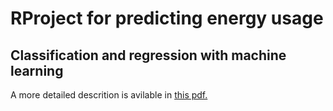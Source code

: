 # RProject for predicting energy usage 
## Classification and regression with machine learning

A more detailed descrition is avilable in [this pdf.](Porocilo.pdf)
